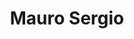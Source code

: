 ---
title: "Mauro Sergio"
url: /ciudad-autonoma-de-buenos-aires/mauro-sergio-avenida-rivadavia/
shop: ropa
---